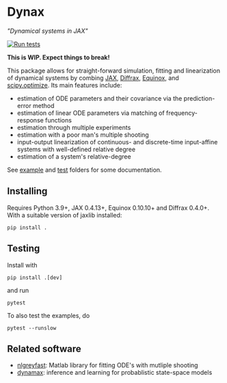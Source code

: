 # Dynax

_"Dynamical systems in JAX"_

[![Run tests](https://github.com/fhchl/dynax/actions/workflows/run_tests.yml/badge.svg)](https://github.com/fhchl/dynax/actions/workflows/run_tests.yml)

__This is WIP. Expect things to break!__

This package allows for straight-forward simulation, fitting and linearization of dynamical systems 
by combing [JAX][jax], [Diffrax][diffrax], [Equinox][equinox], and [scipy.optimize][scipy]. Its main features
include:

- estimation of ODE parameters and their covariance via the prediction-error method
- estimation of linear ODE parameters via matching of frequency-response functions
- estimation through multiple experiments
- estimation with a poor man's multiple shooting
- input-output linearization of continuous- and discrete-time input-affine systems with well-defined relative degree
- estimation of a system's relative-degree

See [example](examples) and [test](tests) folders for some documentation. 


## Installing

Requires Python 3.9+, JAX 0.4.13+, Equinox 0.10.10+ and Diffrax 0.4.0+. With a 
suitable version of jaxlib installed:

    pip install .


## Testing

Install with

    pip install .[dev]

and run

    pytest

To also test the examples, do

    pytest --runslow


## Related software

- [nlgreyfast][nlgreyfast]: Matlab library for fitting ODE's with mutliple shooting
- [dynamax][dynamax]: inference and learning for probablistic state-space models


[scipy]: https://docs.scipy.org/doc/scipy/reference/optimize.html
[dynamax]: https://github.com/probml/dynamax
[nlgreyfast]: https://github.com/meco-group/nlgreyfast
[jax]: https://github.com/google/jax
[diffrax]: https://github.com/patrick-kidger/diffrax
[equinox]: https://github.com/patrick-kidger/equinox
